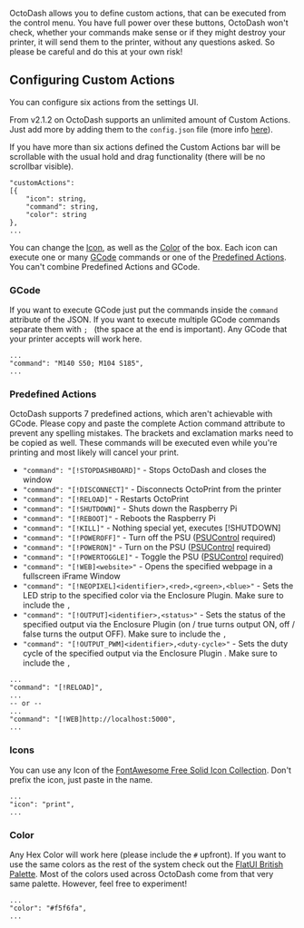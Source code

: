 OctoDash allows you to define custom actions, that can be executed from the control menu. You have full power over these buttons, OctoDash won't check, whether your commands make sense or if they might destroy your printer, it will send them to the printer, without any questions asked. So please be careful and do this at your own risk!

## Configuring Custom Actions
You can configure six actions from the settings UI. 

From v2.1.2 on OctoDash supports an unlimited amount of Custom Actions. Just add more by adding them to the `config.json` file (more info [here](https://github.com/UnchartedBull/OctoDash/wiki/Setup-&-Settings#manually-adjusting-the-settings)). 

If you have more than six actions defined the Custom Actions bar will be scrollable with the usual hold and drag functionality (there will be no scrollbar visible).

```
"customActions": 
[{
    "icon": string,
    "command": string,
    "color": string
},
...
```
You can change the [Icon](#icon), as well as the [Color](#color) of the box. Each icon can execute one or many [GCode](#gcode) commands or one of the [Predefined Actions](#predefined-actions). You can't combine Predefined Actions and GCode.

### GCode

If you want to execute GCode just put the commands inside the `command` attribute of the JSON. If you want to execute multiple GCode commands separate them with `; ` (the space at the end is important). Any GCode that your printer accepts will work here.

```
...
"command": "M140 S50; M104 S185",
...
```

### Predefined Actions

OctoDash supports 7 predefined actions, which aren't achievable with GCode. Please copy and paste the complete Action command attribute to prevent any spelling mistakes. The brackets and exclamation marks need to be copied as well. These commands will be executed even while you're printing and most likely will cancel your print.

- `"command": "[!STOPDASHBOARD]"` - Stops OctoDash and closes the window
- `"command": "[!DISCONNECT]"` - Disconnects OctoPrint from the printer
- `"command": "[!RELOAD]"` - Restarts OctoPrint
- `"command": "[!SHUTDOWN]"` - Shuts down the Raspberry Pi
- `"command": "[!REBOOT]"` - Reboots the Raspberry Pi
- `"command": "[!KILL]"` - Nothing special yet, executes [!SHUTDOWN]
- `"command": "[!POWEROFF]"` - Turn off the PSU ([PSUControl](https://plugins.octoprint.org/plugins/psucontrol/) required)
- `"command": "[!POWERON]"` - Turn on the PSU ([PSUControl](https://plugins.octoprint.org/plugins/psucontrol/) required)
- `"command": "[!POWERTOGGLE]"` - Toggle the PSU ([PSUControl](https://plugins.octoprint.org/plugins/psucontrol/) required)
- `"command": "[!WEB]<website>"` - Opens the specified webpage in a fullscreen iFrame Window
- `"command": "[!NEOPIXEL]<identifier>,<red>,<green>,<blue>"` - Sets the LED strip to the specified color via the Enclosure Plugin. Make sure to include the `,`
- `"command": "[!OUTPUT]<identifier>,<status>"` - Sets the status of the specified output via the Enclosure Plugin (on / true turns output ON, off / false turns the output OFF). Make sure to include the `,`
- `"command": "[!OUTPUT_PWM]<identifier>,<duty-cycle>"` - Sets the duty cycle of the specified output via the Enclosure Plugin . Make sure to include the `,`
```
...
"command": "[!RELOAD]",
...
-- or --
...
"command": "[!WEB]http://localhost:5000",
...
```


### Icons

You can use any Icon of the [FontAwesome Free Solid Icon Collection](https://fontawesome.com/icons?d=gallery&s=solid&m=free). Don't prefix the icon, just paste in the name.

```
...
"icon": "print",
...
```

### Color

Any Hex Color will work here (please include the `#` upfront). If you want to use the same colors as the rest of the system check out the [FlatUI British Palette](https://flatuicolors.com/palette/gb). Most of the colors used across OctoDash come from that very same palette. However, feel free to experiment!

```
...
"color": "#f5f6fa",
...
```